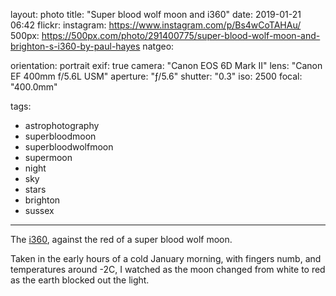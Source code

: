 layout: photo
title: "Super blood wolf moon and i360"
date: 2019-01-21 06:42
flickr:
instagram: https://www.instagram.com/p/Bs4wCoTAHAu/
500px: https://500px.com/photo/291400775/super-blood-wolf-moon-and-brighton-s-i360-by-paul-hayes
natgeo:

orientation: portrait
exif: true
camera: "Canon EOS 6D Mark II"
lens: "Canon EF 400mm f/5.6L USM"
aperture: "ƒ/5.6"
shutter: "0.3"
iso: 2500
focal: "400.0mm"

tags:
  - astrophotography
  - superbloodmoon
  - superbloodwolfmoon
  - supermoon
  - night
  - sky
  - stars
  - brighton
  - sussex
---

The [i360](https://britishairwaysi360.com/), against the red of a super blood wolf moon.

Taken in the early hours of a cold January morning, with fingers numb, and temperatures around -2C, I watched as the moon changed from white to red as the earth blocked out the light.
